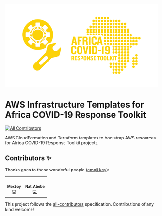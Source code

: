 <div align="center">
  <img alt="ACRT Infrastructure Templates" src="https://github.com/Ethiopia-COVID19/aws-infrastructure/blob/adding-image-readme/acrt_19_aws_infrastructure.png" width="650px">
</div>

# AWS Infrastructure Templates for Africa COVID-19 Response Toolkit
<!-- ALL-CONTRIBUTORS-BADGE:START - Do not remove or modify this section -->
[![All Contributors](https://img.shields.io/badge/all_contributors-2-orange.svg?style=flat-square)](#contributors-)
<!-- ALL-CONTRIBUTORS-BADGE:END -->

AWS CloudFormation and Terraform templates to bootstrap AWS resources for Africa COVID-19 Response Toolkit projects.

## Contributors ✨

Thanks goes to these wonderful people ([emoji key](https://allcontributors.org/docs/en/emoji-key)):

<!-- ALL-CONTRIBUTORS-LIST:START - Do not remove or modify this section -->
<!-- prettier-ignore-start -->
<!-- markdownlint-disable -->
<table>
  <tr>
    <td align="center"><a href="https://github.com/Mexboy"><img src="https://avatars0.githubusercontent.com/u/2456213?v=4" width="100px;" alt=""/><br /><sub><b>Mexboy</b></sub></a><br /><a href="https://github.com/Ethiopia-COVID19/aws-infrastructure/commits?author=Mexboy" title="Code">💻</a></td>
    <td align="center"><a href="https://github.com/nabebe"><img src="https://avatars2.githubusercontent.com/u/17017927?v=4" width="100px;" alt=""/><br /><sub><b>Nati Abebe</b></sub></a><br /><a href="https://github.com/Ethiopia-COVID19/aws-infrastructure/commits?author=nabebe" title="Code">💻</a></td>
  </tr>
</table>

<!-- markdownlint-enable -->
<!-- prettier-ignore-end -->
<!-- ALL-CONTRIBUTORS-LIST:END -->

This project follows the [all-contributors](https://github.com/all-contributors/all-contributors) specification. Contributions of any kind welcome!
